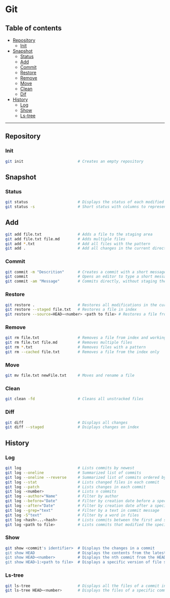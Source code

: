 # Git
## Table of contents
- [Repository](#repository)
    - [Init](#init)
- [Snapshot](#snapshot)
    - [Status](#status)
    - [Add](#add)
    - [Commit](#commit)
    - [Restore](#restore)
    - [Remove](#remove)
    - [Move](#move)
    - [Clean](#clean)
    - [Dif](#diff)
- [History](#history)
    - [Log](#log)
    - [Show](#show)
    - [Ls-tree](#ls-tree)
---

## Repository
### Init
```bash
git init                        # Creates an empty repository
```

## Snapshot
### Status
```bash
git status                      # Displays the status of each modified file
git status -s                   # Short status with columns to represent index and working directory
```

## Add
```bash
git add file.txt                # Adds a file to the staging area
git add file.txt file.md        # Adds multiple files
git add *.txt                   # Add all files with the pattern
git add .                       # Add all changes in the current directory
```

### Commit
```bash
git commit -m "Descrition"      # Creates a commit with a short message
git commit                      # Opens an editor to type a short message and a description
git commit -am "Message"        # Commits directly, without staging the files
```

### Restore
```bash
git restore .                   # Restores all modifications in the current directory
git restore --staged file.txt   # Restores a file in index
git restore --source=HEAD~<number> <path to file> # Restores a file from a specific commit
```

### Remove
```bash
git rm file.txt                 # Removes a file from index and working directory
git rm file.txt file.md         # Removes multiple files
git rm *.txt                    # Removes files with a pattern
git rm --cached file.txt        # Removes a file from the index only
```

### Move
```bash
git mv file.txt newFile.txt     # Moves and rename a file
```

### Clean
```bash
git clean -fd                   # Cleans all unstracked files
```

### Diff
```bash
git diff                        # Displays all changes
git diff --staged               # Dsiplays changes on index
```

## History
### Log
```bash
git log                         # Lists commits by newest
git log --oneline               # Summarized list of commits
git log --oneline --reverse     # Summarized list of commits ordered by oldest
git log --stat                  # Lists changed files in each commit
git log --patch                 # Lists changes in each commit
git log -<number>               # Lists n commits
git log --author="Name"         # Filter by author
git log --before="Date"         # Filter by creation date before a specified date
git log --after="Date"          # Filter by creation date after a specified date
git log --grep="text"           # Filter by a text in commit message
git log -S"text"                # Filter by a word in files
git log <hash>...<hash>         # Lists commits between the first and second hash specified, exclusive
git log <path to file>          # Lists commits that modified the specified file 
```

### Show
```bash
git show <commit's identifier>  # Displays the changes in a commit
git show HEAD                   # Displays the contents from the latest commit
git show HEAD~<number>          # Displays the nth commit from the HEAD
git show HEAD~1:<path to file>  # Displays a specific version of file stored in the commit
```

### Ls-tree
```bash
git ls-tree                     # Displays all the files of a commit in a tree
git ls-tree HEAD~<number>       # Displays the files of a specific commit
```
